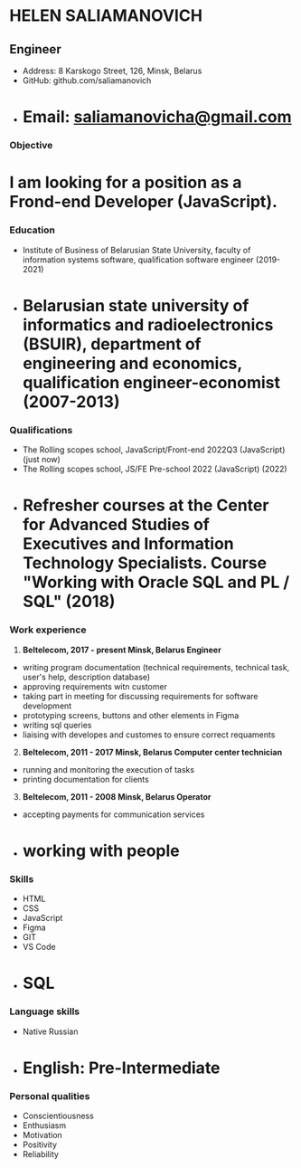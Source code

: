 # HELEN SALIAMANOVICH

## Engineer

- Address: 8 Karskogo Street, 126, Minsk, Belarus
- GitHub: github.com/saliamanovich
- # Email: saliamanovicha@gmail.com

### Objective

# I am looking for a position as a Frond-end Developer (JavaScript).

### Education

- Institute of Business of Belarusian State University, faculty of information
  systems software, qualification software engineer (2019-2021)
- Belarusian state university of informatics and radioelectronics (BSUIR),
  department of engineering and economics, qualification engineer-economist (2007-2013)
  ===

### Qualifications

- The Rolling scopes school, JavaScript/Front-end 2022Q3 (JavaScript) (just now)
- The Rolling scopes school, JS/FE Pre-school 2022 (JavaScript) (2022)
- # Refresher courses at the Center for Advanced Studies of Executives and Information Technology Specialists. Course "Working with Oracle SQL and PL / SQL" (2018)

### Work experience

1. **Beltelecom, 2017 - present Minsk, Belarus Engineer**

- writing program documentation (technical
  requirements, technical task, user's help,
  description database)
- approving requirements witn customer
- taking part in meeting for discussing requirements for
  software development
- prototyping screens, buttons and other elements in Figma
- writing sql queries
- liaising with developes and customes to ensure correct requaments

2. **Beltelecom, 2011 - 2017 Minsk, Belarus Сomputer center technician**

- running and monitoring the execution of tasks
- printing documentation for clients

3. **Beltelecom, 2011 - 2008 Minsk, Belarus Operator**

- accepting payments for communication services
- # working with people

### Skills

- HTML
- CSS
- JavaScript
- Figma
- GIT
- VS Code
- # SQL

### Language skills

- Native Russian
- # English: Pre-Intermediate

### Personal qualities

- Conscientiousness
- Enthusiasm
- Motivation
- Positivity
- Reliability
